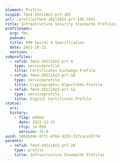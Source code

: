 ```yaml
---
element: Profile
nispid: fmn4-20211022-prf-105
url: /profile/fmn4-20211022-prf-105.html
title: Infrastructure Security Standards Profiles
profilespec:
  org: fmn
  pubnum: 
  title: FMN Spiral 4 Specification
  date: 2021-10-22
  version: 
subprofiles:
  - refid: fmn4-20211022-prf-6
    type: serviceprofile
    title: Certificates Exchange Profile
  - refid: fmn4-20211022-prf-10
    type: serviceprofile
    title: Cryptographic Algorithms Profile
  - refid: fmn4-20211022-prf-12
    type: serviceprofile
    title: Digital Certificate Profile
status:
  uri: 
  history: 
    - flag: added
      date: 2022-12-23
      rfcp: 14-059
      version: 15.0
uuid: 3d02b3de-07fc-4764-822d-31fcaca33774
parents:
  - refid: fmn4-20211022-prf-28
    type: profile
    title: Infrastructure Standards Profiles
---
```


